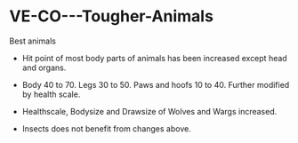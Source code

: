 # VE-CO---Tougher-Animals
Best animals

- Hit point of most body parts of animals has been increased except head and organs.

- Body 40 to 70. Legs 30 to 50. Paws and hoofs 10 to 40. Further modified by health scale.

- Healthscale, Bodysize and Drawsize of Wolves and Wargs increased.

- Insects does not benefit from changes above.
